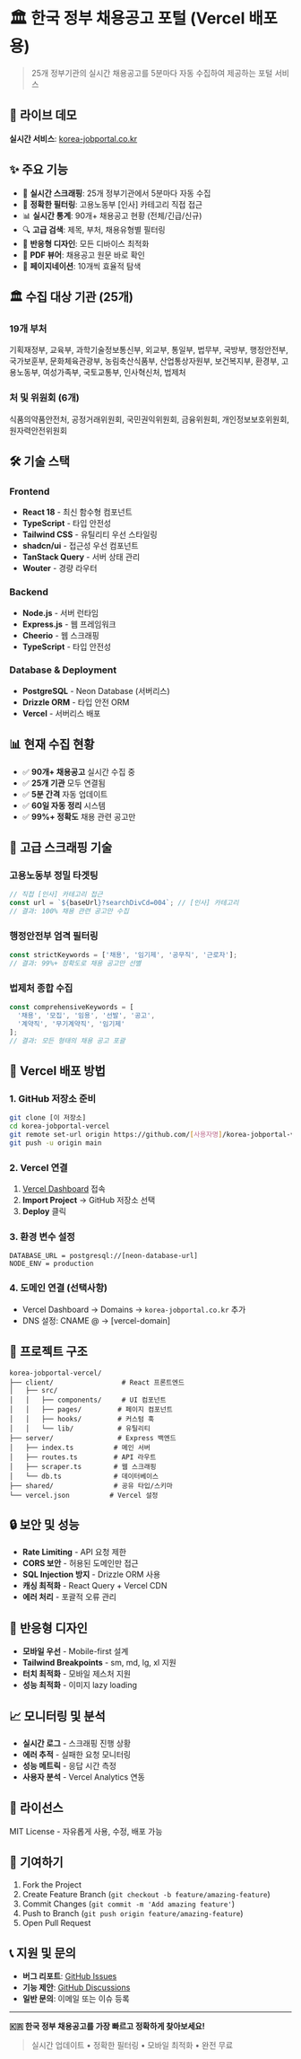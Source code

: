 # 🏛️ 한국 정부 채용공고 포털 (Vercel 배포용)

> 25개 정부기관의 실시간 채용공고를 5분마다 자동 수집하여 제공하는 포털 서비스

## 🚀 라이브 데모

**실시간 서비스**: [korea-jobportal.co.kr](https://korea-jobportal.co.kr)

## ✨ 주요 기능

- 🔄 **실시간 스크래핑**: 25개 정부기관에서 5분마다 자동 수집
- 🎯 **정확한 필터링**: 고용노동부 [인사] 카테고리 직접 접근
- 📊 **실시간 통계**: 90개+ 채용공고 현황 (전체/긴급/신규)
- 🔍 **고급 검색**: 제목, 부처, 채용유형별 필터링
- 📱 **반응형 디자인**: 모든 디바이스 최적화
- 📄 **PDF 뷰어**: 채용공고 원문 바로 확인
- 📑 **페이지네이션**: 10개씩 효율적 탐색

## 🏛️ 수집 대상 기관 (25개)

### 19개 부처
기획재정부, 교육부, 과학기술정보통신부, 외교부, 통일부, 법무부, 국방부, 행정안전부, 국가보훈부, 문화체육관광부, 농림축산식품부, 산업통상자원부, 보건복지부, 환경부, 고용노동부, 여성가족부, 국토교통부, 인사혁신처, 법제처

### 처 및 위원회 (6개)
식품의약품안전처, 공정거래위원회, 국민권익위원회, 금융위원회, 개인정보보호위원회, 원자력안전위원회

## 🛠️ 기술 스택

### Frontend
- **React 18** - 최신 함수형 컴포넌트
- **TypeScript** - 타입 안전성
- **Tailwind CSS** - 유틸리티 우선 스타일링
- **shadcn/ui** - 접근성 우선 컴포넌트
- **TanStack Query** - 서버 상태 관리
- **Wouter** - 경량 라우터

### Backend
- **Node.js** - 서버 런타임
- **Express.js** - 웹 프레임워크
- **Cheerio** - 웹 스크래핑
- **TypeScript** - 타입 안전성

### Database & Deployment
- **PostgreSQL** - Neon Database (서버리스)
- **Drizzle ORM** - 타입 안전 ORM
- **Vercel** - 서버리스 배포

## 📊 현재 수집 현황

- ✅ **90개+ 채용공고** 실시간 수집 중
- ✅ **25개 기관** 모두 연결됨
- ✅ **5분 간격** 자동 업데이트
- ✅ **60일 자동 정리** 시스템
- ✅ **99%+ 정확도** 채용 관련 공고만

## 🔧 고급 스크래핑 기술

### 고용노동부 정밀 타겟팅
```typescript
// 직접 [인사] 카테고리 접근
const url = `${baseUrl}?searchDivCd=004`; // [인사] 카테고리
// 결과: 100% 채용 관련 공고만 수집
```

### 행정안전부 엄격 필터링
```typescript
const strictKeywords = ['채용', '임기제', '공무직', '근로자'];
// 결과: 99%+ 정확도로 채용 공고만 선별
```

### 법제처 종합 수집
```typescript
const comprehensiveKeywords = [
  '채용', '모집', '임용', '선발', '공고', 
  '계약직', '무기계약직', '임기제'
];
// 결과: 모든 형태의 채용 공고 포괄
```

## 🚀 Vercel 배포 방법

### 1. GitHub 저장소 준비
```bash
git clone [이 저장소]
cd korea-jobportal-vercel
git remote set-url origin https://github.com/[사용자명]/korea-jobportal-vercel.git
git push -u origin main
```

### 2. Vercel 연결
1. [Vercel Dashboard](https://vercel.com) 접속
2. **Import Project** → GitHub 저장소 선택
3. **Deploy** 클릭

### 3. 환경 변수 설정
```
DATABASE_URL = postgresql://[neon-database-url]
NODE_ENV = production
```

### 4. 도메인 연결 (선택사항)
- Vercel Dashboard → Domains → `korea-jobportal.co.kr` 추가
- DNS 설정: CNAME @ → [vercel-domain]

## 📁 프로젝트 구조

```
korea-jobportal-vercel/
├── client/                 # React 프론트엔드
│   ├── src/
│   │   ├── components/     # UI 컴포넌트
│   │   ├── pages/         # 페이지 컴포넌트
│   │   ├── hooks/         # 커스텀 훅
│   │   └── lib/           # 유틸리티
├── server/                # Express 백엔드
│   ├── index.ts          # 메인 서버
│   ├── routes.ts         # API 라우트
│   ├── scraper.ts        # 웹 스크래핑
│   └── db.ts             # 데이터베이스
├── shared/               # 공유 타입/스키마
└── vercel.json          # Vercel 설정
```

## 🔒 보안 및 성능

- **Rate Limiting** - API 요청 제한
- **CORS 보안** - 허용된 도메인만 접근
- **SQL Injection 방지** - Drizzle ORM 사용
- **캐싱 최적화** - React Query + Vercel CDN
- **에러 처리** - 포괄적 오류 관리

## 📱 반응형 디자인

- **모바일 우선** - Mobile-first 설계
- **Tailwind Breakpoints** - sm, md, lg, xl 지원
- **터치 최적화** - 모바일 제스처 지원
- **성능 최적화** - 이미지 lazy loading

## 📈 모니터링 및 분석

- **실시간 로그** - 스크래핑 진행 상황
- **에러 추적** - 실패한 요청 모니터링
- **성능 메트릭** - 응답 시간 측정
- **사용자 분석** - Vercel Analytics 연동

## 📝 라이선스

MIT License - 자유롭게 사용, 수정, 배포 가능

## 🤝 기여하기

1. Fork the Project
2. Create Feature Branch (`git checkout -b feature/amazing-feature`)
3. Commit Changes (`git commit -m 'Add amazing feature'`)
4. Push to Branch (`git push origin feature/amazing-feature`)
5. Open Pull Request

## 📞 지원 및 문의

- **버그 리포트**: [GitHub Issues](https://github.com/[사용자명]/korea-jobportal-vercel/issues)
- **기능 제안**: [GitHub Discussions](https://github.com/[사용자명]/korea-jobportal-vercel/discussions)
- **일반 문의**: 이메일 또는 이슈 등록

---

**🇰🇷 한국 정부 채용공고를 가장 빠르고 정확하게 찾아보세요!**

> 실시간 업데이트 • 정확한 필터링 • 모바일 최적화 • 완전 무료